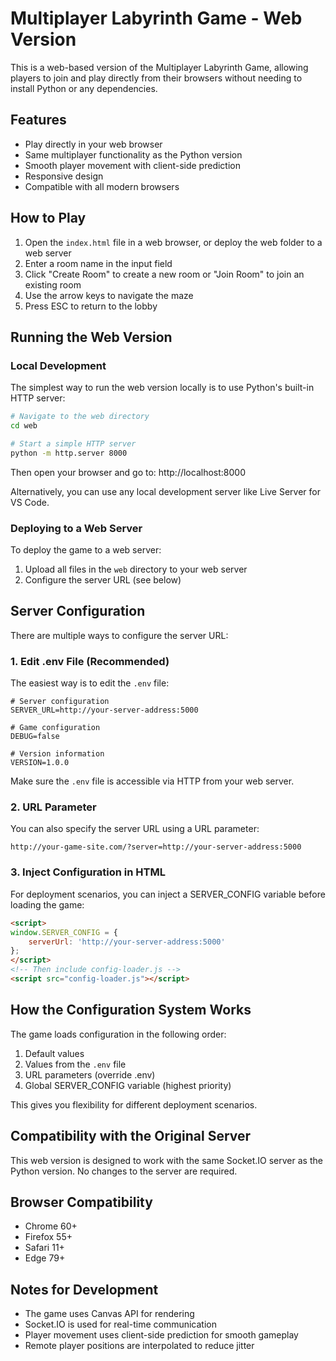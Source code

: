 # Multiplayer Labyrinth Game - Web Version

This is a web-based version of the Multiplayer Labyrinth Game, allowing players to join and play directly from their browsers without needing to install Python or any dependencies.

## Features

- Play directly in your web browser
- Same multiplayer functionality as the Python version
- Smooth player movement with client-side prediction
- Responsive design
- Compatible with all modern browsers

## How to Play

1. Open the `index.html` file in a web browser, or deploy the web folder to a web server
2. Enter a room name in the input field
3. Click "Create Room" to create a new room or "Join Room" to join an existing room
4. Use the arrow keys to navigate the maze
5. Press ESC to return to the lobby

## Running the Web Version

### Local Development

The simplest way to run the web version locally is to use Python's built-in HTTP server:

```bash
# Navigate to the web directory
cd web

# Start a simple HTTP server
python -m http.server 8000
```

Then open your browser and go to: http://localhost:8000

Alternatively, you can use any local development server like Live Server for VS Code.

### Deploying to a Web Server

To deploy the game to a web server:

1. Upload all files in the `web` directory to your web server
2. Configure the server URL (see below)

## Server Configuration

There are multiple ways to configure the server URL:

### 1. Edit .env File (Recommended)

The easiest way is to edit the `.env` file:

```
# Server configuration
SERVER_URL=http://your-server-address:5000

# Game configuration
DEBUG=false

# Version information
VERSION=1.0.0
```

Make sure the `.env` file is accessible via HTTP from your web server.

### 2. URL Parameter

You can also specify the server URL using a URL parameter:

```
http://your-game-site.com/?server=http://your-server-address:5000
```

### 3. Inject Configuration in HTML

For deployment scenarios, you can inject a SERVER_CONFIG variable before loading the game:

```html
<script>
window.SERVER_CONFIG = {
    serverUrl: 'http://your-server-address:5000'
};
</script>
<!-- Then include config-loader.js -->
<script src="config-loader.js"></script>
```

## How the Configuration System Works

The game loads configuration in the following order:

1. Default values
2. Values from the `.env` file
3. URL parameters (override .env)
4. Global SERVER_CONFIG variable (highest priority)

This gives you flexibility for different deployment scenarios.

## Compatibility with the Original Server

This web version is designed to work with the same Socket.IO server as the Python version. No changes to the server are required.

## Browser Compatibility

- Chrome 60+
- Firefox 55+
- Safari 11+
- Edge 79+

## Notes for Development

- The game uses Canvas API for rendering
- Socket.IO is used for real-time communication
- Player movement uses client-side prediction for smooth gameplay
- Remote player positions are interpolated to reduce jitter 